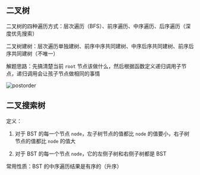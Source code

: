 ## 二叉树

二叉树的四种遍历方式：层次遍历（BFS）、前序遍历、中序遍历、后序遍历（深度优先搜索）

二叉树建树：层次遍历单独建树、前序中序共同建树、中序后序共同建树、前序后序共同建树（不唯一）

解题思路：先搞清楚当前 `root` 节点该做什么，然后根据函数定义递归调用子节点，递归调用会让孩子节点做相同的事情

![postorder](https://i.loli.net/2021/08/03/a2T8poMbtzvVdX5.png)

## 二叉搜索树

定义：

1. 对于 BST 的每一个节点 `node`，左子树节点的值都比 `node` 的值要小，右子树节点的值都比 `node` 的值大

2. 对于 BST 的每一个节点 `node`，它的左侧子树和右侧子树都是 BST

常用性质：BST 的中序遍历结果是有序的（升序）

